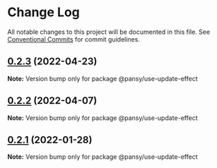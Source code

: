 # Change Log

All notable changes to this project will be documented in this file.
See [Conventional Commits](https://conventionalcommits.org) for commit guidelines.

## [0.2.3](https://github.com/pansyjs/react-hooks/compare/@pansy/use-update-effect@0.2.2...@pansy/use-update-effect@0.2.3) (2022-04-23)

**Note:** Version bump only for package @pansy/use-update-effect





## [0.2.2](https://github.com/pansyjs/react-hooks/compare/@pansy/use-update-effect@0.2.1...@pansy/use-update-effect@0.2.2) (2022-04-07)

**Note:** Version bump only for package @pansy/use-update-effect





## [0.2.1](https://github.com/pansyjs/react-hooks/compare/@pansy/use-update-effect@0.2.0...@pansy/use-update-effect@0.2.1) (2022-01-28)

**Note:** Version bump only for package @pansy/use-update-effect
